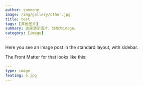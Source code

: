 ```yaml
---
author: someone
image: /img/gallery/other.jpg
title: test
tags: [其他图片]
summary: 这是演示图片，分类为image。
category: [image]
---
```

Here you see an image post in the standard layout, with sidebar.

The Front Matter for that looks like this:

```yml
---
type: image
featimg: 5.jpg
---
```
